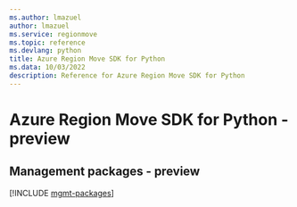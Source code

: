 ```yaml
---
ms.author: lmazuel
author: lmazuel
ms.service: regionmove
ms.topic: reference
ms.devlang: python
title: Azure Region Move SDK for Python
ms.data: 10/03/2022
description: Reference for Azure Region Move SDK for Python
---
```

# Azure Region Move SDK for Python - preview

## Management packages - preview
[!INCLUDE [mgmt-packages](region-move-mgmt-index.md)]